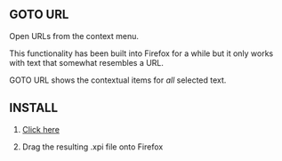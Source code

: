 GOTO URL
--------

Open URLs from the context menu.

This functionality has been built into Firefox for a while
but it only works with text that somewhat resembles a URL.

GOTO URL shows the contextual items for *all* selected text.


INSTALL
-------

1. [Click here][latest]

2. Drag the resulting .xpi file onto Firefox

[latest]: https://github.com/xvzf/gotourl/raw/master/builds/gotourl-latest.xpi

